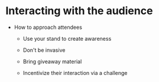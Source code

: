 # Interacting with the audience

* How to approach attendees
  * Use your stand to create awareness
  * Don't be invasive
  * Bring giveaway material

  * Incentivize their interaction via a challenge



